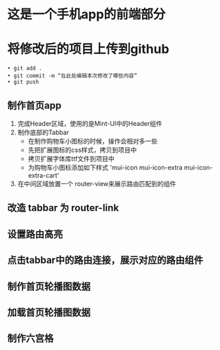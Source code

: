 # 这是一个手机app的前端部分

# 将修改后的项目上传到github
    • git add .
    • git commit -m “在此处编辑本次修改了哪些内容”
    • git push


## 制作首页app
1. 完成Header区域，使用的是Mint-UI中的Header组件
2. 制作底部的Tabbar
    + 在制作购物车小图标的时候，操作会相对多一些
    + 先把扩展图标的css样式，拷贝到项目中
    + 拷贝扩展字体库ttf文件到项目中
    + 为购物车小图标添加如下样式 'mui-icon mui-icon-extra mui-icon-extra-cart'
3. 在中间区域放置一个 router-view来展示路由匹配到的组件


## 改造 tabbar 为 router-link

## 设置路由高亮

## 点击tabbar中的路由连接，展示对应的路由组件

## 制作首页轮播图数据

## 加载首页轮播图数据

## 制作六宫格